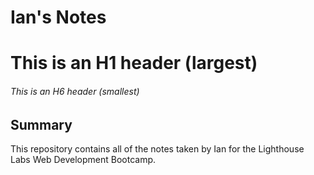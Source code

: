# Ian's Notes

# This is an H1 header (largest)
###### This is an H6 header (smallest)

## Summary 

This repository contains all of the notes taken by Ian for the Lighthouse Labs Web Development Bootcamp. 
